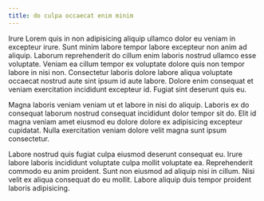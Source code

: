 ```yaml
---
title: do culpa occaecat enim minim
---
```


Irure Lorem quis in non adipisicing aliquip ullamco dolor eu veniam in excepteur irure. Sunt minim labore tempor labore excepteur non anim ad aliquip. Laborum reprehenderit do cillum enim laboris nostrud ullamco esse voluptate. Veniam ea cillum tempor ex voluptate dolore quis non tempor labore in nisi non. Consectetur laboris dolore labore aliqua voluptate occaecat nostrud aute sint ipsum id aute labore. Dolore enim consequat et veniam exercitation incididunt excepteur id. Fugiat sint deserunt quis eu.

Magna laboris veniam veniam ut et labore in nisi do aliquip. Laboris ex do consequat laborum nostrud consequat incididunt dolor tempor sit do. Elit id magna veniam amet eiusmod eu dolore dolore ex adipisicing excepteur cupidatat. Nulla exercitation veniam dolore velit magna sunt ipsum consectetur.

Labore nostrud quis fugiat culpa eiusmod deserunt consequat eu. Irure labore laboris incididunt voluptate culpa mollit voluptate ea. Reprehenderit commodo eu anim proident. Sunt non eiusmod ad aliquip nisi in cillum. Nisi velit ex aliqua consequat do eu mollit. Labore aliquip duis tempor proident laboris adipisicing.